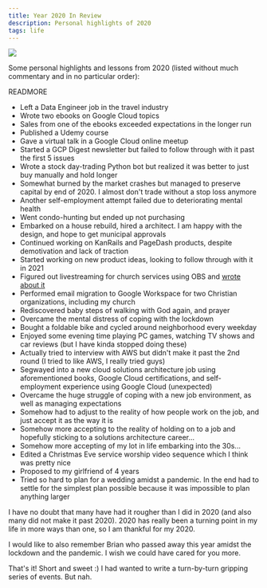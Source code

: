 ```yaml
---
title: Year 2020 In Review
description: Personal highlights of 2020
tags: life
---
```


<img src="/images/2020-in-review/meta.jpg" />

Some personal highlights and lessons from 2020 (listed without much commentary and in no particular order):

READMORE

- Left a Data Engineer job in the travel industry
- Wrote two ebooks on Google Cloud topics
- Sales from one of the ebooks exceeded expectations in the longer run
- Published a Udemy course
- Gave a virtual talk in a Google Cloud online meetup
- Started a GCP Digest newsletter but failed to follow through with it past the first 5 issues
- Wrote a stock day-trading Python bot but realized it was better to just buy manually and hold longer
- Somewhat burned by the market crashes but managed to preserve capital by end of 2020. I almost don't trade without a stop loss anymore
- Another self-employment attempt failed due to deteriorating mental health
- Went condo-hunting but ended up not purchasing
- Embarked on a house rebuild, hired a architect. I am happy with the design, and hope to get municipal approvals
- Continued working on KanRails and PageDash products, despite demotivation and lack of traction
- Started working on new product ideas, looking to follow through with it in 2021
- Figured out livestreaming for church services using OBS and [wrote about it](blog/how-to-live-stream-church-service-from-home/)
- Performed email migration to Google Workspace for two Christian organizations, including my church
- Rediscovered baby steps of walking with God again, and prayer
- Overcame the mental distress of coping with the lockdown
- Bought a foldable bike and cycled around neighborhood every weekday
- Enjoyed some evening time playing PC games, watching TV shows and car reviews (but I have kinda stopped doing these)
- Actually tried to interview with AWS but didn't make it past the 2nd round (I tried to like AWS, I really tried guys)
- Segwayed into a new cloud solutions architecture job using aforementioned books, Google Cloud certifications, and self-employment experience using Google Cloud (unexpected)
- Overcame the huge struggle of coping with a new job environment, as well as managing expectations
- Somehow had to adjust to the reality of how people work on the job, and just accept it as the way it is
- Somehow more accepting to the reality of holding on to a job and hopefully sticking to a solutions architecture career...
- Somehow more accepting of my lot in life embarking into the 30s...
- Edited a Christmas Eve service worship video sequence which I think was pretty nice
- Proposed to my girlfriend of 4 years
- Tried so hard to plan for a wedding amidst a pandemic. In the end had to settle for the simplest plan possible because it was impossible to plan anything larger

I have no doubt that many have had it rougher than I did in 2020 (and also many did not make it past 2020). 2020 has really been a turning point in my life in more ways than one, so I am thankful for my 2020.

I would like to also remember Brian who passed away this year amidst the lockdown and the pandemic. I wish we could have cared for you more.

That's it! Short and sweet :) I had wanted to write a turn-by-turn gripping series of events. But nah.